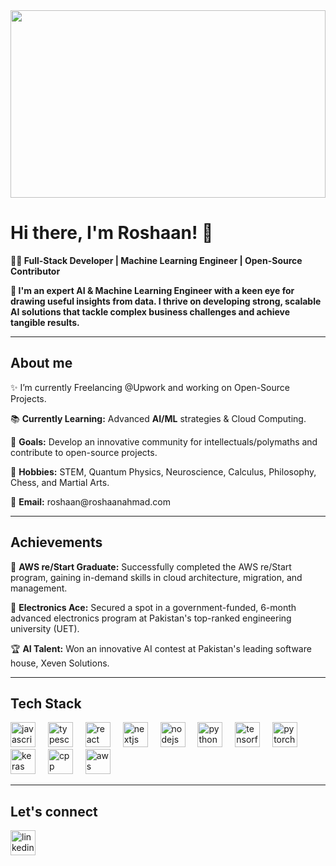 <!-- ## Hi there 👋 -->

<div align="center">
  <img src="https://i.pinimg.com/originals/f3/76/c7/f376c71d591d3ecc393c876eaa3d6d42.gif" width="100%" height="300" />
</div>

<h1 align="left">Hi there, I'm Roshaan! 👋</h1>

<p><strong>🧑‍💻 Full-Stack Developer | Machine Learning Engineer | Open-Source Contributor</strong></p>
<p><strong>🚀 I'm an expert AI & Machine Learning Engineer with a keen eye for drawing useful insights from data. I thrive on developing strong, scalable AI solutions that tackle complex business challenges and achieve tangible results.</strong></p>

---

<h2 align="left">About me</h2>

<div align="left">
  <p>✨ I’m currently Freelancing @Upwork and working on Open-Source Projects.</p>
  <p>📚 <strong>Currently Learning:</strong> Advanced <strong>AI/ML</strong> strategies & Cloud Computing.</p>
  <p>🎯 <strong>Goals:</strong> Develop an innovative community for intellectuals/polymaths and contribute to open-source projects.</p>
  <p>🏅 <strong>Hobbies:</strong> STEM, Quantum Physics, Neuroscience, Calculus, Philosophy, Chess, and Martial Arts.</p>
  <p>💌 <strong>Email:</strong> roshaan@roshaanahmad.com</p>
</div>

---

<h2 align="left">Achievements</h2>

<div align="left">
  <p>🚀 <strong>AWS re/Start Graduate:</strong> Successfully completed the AWS re/Start program, gaining in-demand skills in cloud architecture, migration, and management.</p>
  <p>🎯 <strong>Electronics Ace:</strong> Secured a spot in a government-funded, 6-month advanced electronics program at Pakistan's top-ranked engineering university (UET).</p>
  <p>🏆 <strong>AI Talent:</strong> Won an innovative AI contest at Pakistan's leading software house, Xeven Solutions.</p>
</div>

---

<h2 align="left">Tech Stack</h2>

<div align="left">
  <img src="https://cdn.jsdelivr.net/gh/devicons/devicon@latest/icons/javascript/javascript-original.svg" height="40" alt="javascript logo"  />
  <img width="12" />
  <img src="https://cdn.jsdelivr.net/gh/devicons/devicon@latest/icons/typescript/typescript-original.svg" height="40" alt="typescript logo"  />
  <img width="12" />
  <img src="https://cdn.jsdelivr.net/gh/devicons/devicon@latest/icons/react/react-original.svg" height="40" alt="react logo"  />
  <img width="12" />
  <img src="https://cdn.jsdelivr.net/gh/devicons/devicon@latest/icons/nextjs/nextjs-original.svg" height="40" alt="nextjs logo"  />
  <img width="12" />
  <img src="https://cdn.jsdelivr.net/gh/devicons/devicon@latest/icons/nodejs/nodejs-original.svg" height="40" alt="nodejs logo"  />
  <img width="12" />
  <img src="https://cdn.jsdelivr.net/gh/devicons/devicon@latest/icons/python/python-original.svg" height="40" alt="python logo"  />
  <img width="12" />
  <img src="https://cdn.jsdelivr.net/gh/devicons/devicon@latest/icons/tensorflow/tensorflow-original.svg" height="40" alt="tensorflow logo"  />
  <img width="12" />
  <img src="https://cdn.jsdelivr.net/gh/devicons/devicon@latest/icons/pytorch/pytorch-original.svg"  height="40" alt="pytorch logo"  />
  <img width="12" />
  <img src="https://cdn.jsdelivr.net/gh/devicons/devicon@latest/icons/keras/keras-original.svg"  height="40" alt="keras logo"  />
  <img width="12" />
  <img src="https://cdn.jsdelivr.net/gh/devicons/devicon@latest/icons/cplusplus/cplusplus-original.svg" height="40" alt="cpp logo"  />
  <img width="12" />
  <img src="https://cdn.jsdelivr.net/gh/devicons/devicon@latest/icons/amazonwebservices/amazonwebservices-original-wordmark.svg" height="40" alt="aws logo"  />     
</div>

---

<h2 align="left">Let's connect</h2>

<div align="left">
  <a href="https://linkedin.com/in/roshaan-ahmad">
    <img src="https://cdn.jsdelivr.net/gh/devicons/devicon@latest/icons/linkedin/linkedin-original.svg" height="40" alt="linkedin logo"  />
  </a>
</div>

<!--
**RoshaanAhmad/RoshaanAhmad** is a ✨ _special_ ✨ repository because its `README.md` (this file) appears on your GitHub profile.

Here are some ideas to get you started:

- 🔭 I’m currently working on ...
- 🌱 I’m currently learning ...
- 👯 I’m looking to collaborate on ...
- 🤔 I’m looking for help with ...
- 💬 Ask me about ...
- 📫 How to reach me: ...
- 😄 Pronouns: ...
- ⚡ Fun fact: ...
-->
